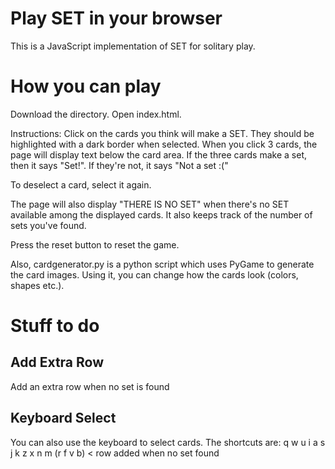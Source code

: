 

<h1>Play SET in your browser</h1>

This is a JavaScript implementation of SET for solitary play. 

<h1>How you can play</h1>

Download the directory.
Open index.html.

Instructions:
Click on the cards you think will make a SET. They should be highlighted with a
dark border when selected. When you click 3 cards, the page will display text 
below the card area. If the three
cards make a set, then it says "Set!". If they're not, it says "Not a set :("

To deselect a card, select it again.

The page will also display "THERE IS NO SET" when there's no SET available among the displayed cards. 
It also keeps track of the number of sets you've found. 

Press the reset button to reset the game.

Also, cardgenerator.py is a python script which uses PyGame to generate the card images. Using it, you can change how the cards look (colors, shapes etc.). 

<h1>Stuff to do</h1>

<h2>Add Extra Row</h2>
Add an extra row when no set is found

<h2>Keyboard Select</h2>
You can also use the keyboard to select cards. The shortcuts are:
	q	w 	u 	i
	a 	s 	j 	k
	z 	x 	n 	m
	(r 	f 	v 	b) < row added when no set found






